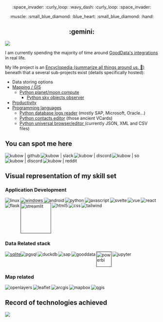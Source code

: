 <p align="center">
	:space_invader: :curly_loop: :wavy_dash: :curly_loop: :space_invader:
</p>
<p align="center">
	:muscle: :small_blue_diamond: :blue_heart: :small_blue_diamond: :hand:
</p>
<h2 align="center">
	:gemini:
</h2>

![](https://komarev.com/ghpvc/?username=kubow&color=yellow)

I am currently spending the majority of time around [GoodData's integrations](https://github.com/kubow?tab=repositories&q=gooddata&type=&language=&sort=) in real life.

My life project is an [Encyclopedia (summarize all things around us. :sunrise:)](https://github.com/kubow/h808e) beneath that a several sub-projects exist (details specifically hosted):

- Data storing options
- [Mapping / GIS](https://github.com/kubow/map-model)
  - [Python planet/moon compute](https://github.com/kubow/PlanetarySystemObserver)
    - [Python sky objects observer](https://github.com/elkomod/AstroSmrk)
- [Productivity](https://github.com/kubow/Productivity)
- [Programming languages](https://github.com/kubow/prg-concepts)
  - [Python database logs reader](https://github.com/kubow/Sybase_Collector) (mostly SAP, Microsoft, Oracle...)
  - [Python contacts editor](https://github.com/kubow/vcf_editor) (those ancient VCards)
  - [Python universal browser/editor ](https://github.com/kubow/JSONXML_editor) (currently JSON, XML and CSV files)

## You can spot me here

<div style="display: flex;flex-wrap: wrap;width: 100%;">
	<a href="https://github.com/kubow" target="_blank">
		<img align="left" alt="kubow | github" src="https://www.vectorlogo.zone/logos/github/github-ar21.svg" />
	</a>
	<a href="https://app.slack.com/" target="_blank">
		<img align="left" alt="kubow | slack" src="https://www.vectorlogo.zone/logos/slack/slack-ar21.svg" />
	</a>
	<a href="https://discord.com/channels/@me" target="_blank">
		<img align="left" alt="kubow | discord" src="https://www.vectorlogo.zone/logos/discord/discord-ar21.svg" />
	</a>
	<a href="https://stackoverflow.com/users/6905166/kube-kubow" target="_blank">
		<img align="left" alt="kubow | so" src="https://www.vectorlogo.zone/logos/stackoverflow/stackoverflow-ar21.svg" />
	</a>
	<a href="https://www.quora.com/profile/Kube-Kubow?q=kubow" target="_blank">
		<img align="left" alt="kubow | discord" src="https://www.vectorlogo.zone/logos/quora/quora-ar21.svg" />
	</a>
	<a href="https://www.reddit.com/user/kubowww" target="_blank">
		<img align="left" alt="kubow | reddit" src="https://www.vectorlogo.zone/logos/reddit/reddit-ar21.svg" />
	</a>
</div>

## Visual representation of my skill set

### Application Development

<div style="display: flex;flex-wrap: wrap;width: 100%;">
	<a href="" target="_blank">
		<img align="left" alt="linux" src="https://www.vectorlogo.zone/logos/linux/linux-ar21.svg" />
	</a>
	<a href="" target="_blank">
		<img align="left" alt="windows" src="https://gnss-sdr.org/assets/images/logo-windows.png" />
	</a>
	<a href="" target="_blank">
		<img align="left" alt="android" src="https://www.vectorlogo.zone/logos/android/android-ar21.svg" />
	</a>
	<a href="https://www.python.org/" target="_blank">
		<img align="left" alt="python" src="https://www.vectorlogo.zone/logos/python/python-ar21.svg" />
	</a>
	<a href="" target="_blank">
		<img align="left" alt="javascript" src="https://www.vectorlogo.zone/logos/javascript/javascript-ar21.svg" />
	</a>
	<a href="" target="_blank">
		<img align="left" alt="svelte" src="https://www.vectorlogo.zone/logos/sveltetechnology/sveltetechnology-ar21.svg" />
	</a>
	<a href="" target="_blank">
		<img align="left" alt="vue" src="https://www.vectorlogo.zone/logos/vuejs/vuejs-ar21.svg" />
	</a>
	<a href="" target="_blank">
		<img align="left" alt="react" src="https://www.vectorlogo.zone/logos/reactjs/reactjs-ar21.svg" />
	</a>
	<a href="" target="_blank">
		<img align="left" alt="flask" src="https://www.vectorlogo.zone/logos/pocoo_flask/pocoo_flask-ar21.svg" />
	</a>
	<a href="" target="_blank">
		<img align="left" alt="streamlit" width="100px" src="https://upload.vectorlogo.zone/logos/streamlitio/images/1548df31-a8e4-409b-a034-f2ddaa80670a.svg" />
	</a>
	<a href="" target="_blank">
		<img align="left" alt="html5" src="https://www.vectorlogo.zone/logos/w3_html5/w3_html5-ar21.svg" />
	</a>
	<a href="" target="_blank">
		<img align="left" alt="css" src="https://www.vectorlogo.zone/logos/w3_css/w3_css-ar21.svg" />
	</a>
	<a href="" target="_blank">
		<img align="left" alt="tailwind" src="https://www.vectorlogo.zone/logos/tailwindcss/tailwindcss-ar21.svg" />
	</a>
</div>

### Data Related stack

<div style="display: flex;flex-wrap: wrap;width: 100%;">
	<a href="" target="_blank">
		<img align="sqlite" alt="sqlite" src="https://www.vectorlogo.zone/logos/sqlite/sqlite-ar21.svg" />
	</a>
	<a href="" target="_blank">
		<img align="left" alt="pgsql" src="https://www.vectorlogo.zone/logos/postgresql/postgresql-ar21.svg" />
	</a>
	<a href="" target="_blank">
		<img align="left" alt="duckdb" src="https://docs.lakefs.io/assets/img/logos/duckdb.png" />
	</a>
	<a href="" target="_blank">
		<img align="left" alt="sap" src="https://www.vectorlogo.zone/logos/sap/sap-ar21.svg" />
	</a>
	<a href="" target="_blank">
		<img align="left" alt="gooddata" src="https://www.gooddata.com/img/generic/logo-gd-b.svg" />
	</a>
	<a href="" target="_blank">
		<img align="left" alt="powerbi" width="50px" src="https://wearemercury.com/wp-content/uploads/2021/10/1200px-New_Power_BI_Logo.svg-150x150.png" />
	</a>
	<a href="" target="_blank">
		<img align="left" alt="jupyter" src="https://www.vectorlogo.zone/logos/jupyter/jupyter-ar21.svg" />
	</a>
	<a href="" target="_blank">
		<img align="left" alt="" src=https://www.prodocast.com/media/uploads/icons/Power%20BI/Power_BI_logo.png" />
	</a>
</div>

### Map related

<div style="display: flex;flex-wrap: wrap;width: 100%;">
	<a href="" target="_blank">
		<img align="left" alt="openlayers" src="https://upload.wikimedia.org/wikipedia/commons/thumb/6/67/OpenLayers_logo.svg/100px-OpenLayers_logo.svg.png" />
	</a>
	<a href="" target="_blank">
		<img align="left" alt="leaflet" src="https://www.victoryinfotech.com/wp-content/uploads/2021/08/Leaflet-js-services-in-victory-infotech.png" />
	</a>
	<a href="" target="_blank">
		<img align="left" alt="arcgis" src="https://www.arcgis.com/about/graphics/logo-arcgis.png" />
	</a>
	<a href="" target="_blank">
		<img align="left" alt="mapbox" src="https://www.vectorlogo.zone/logos/mapbox/mapbox-ar21.svg" />
	</a>
	<a href="" target="_blank">
		<img align="left" alt="qgis" src="https://www.vectorlogo.zone/logos/qgis/qgis-ar21.svg" />
	</a>
</div>

## Record of technologies achieved

[![](https://mermaid.ink/img/pako:eNp1UmFr2zAQ_SuHvywBBZJsTVd_c5esLSNbRsrKwF9U6RyLypKRzmtF6X_fuXG6pDBhbHG-9-69u3vOlNeY5dlOOqLSAR8yZBG-dfevL__4IQI-tRgMOoX7FC0Jv_rQSAJYLifr9eQ3n_2_iIqMd7BVR4DLzlht3A44lB6sb1EbCfuTq5mA6WzCz3w6_ShgPkt71Mr9McG7Bh1JC19qbEykkP6HOxtgtyhV3RdbS2KMJKOigE2dIl9AOv2OKo_HRAsQ8CmderlFVTtv_W6IX91sYXSddOhjRrG4NbfRWi46HsS98V0AE54PwLVRwUdfEfyoKqMQIkn1AKM7H7SA1ZNCK6BQCiMr_nVZQBv8LsimeWPO_yk9F_B54N0kqllnVMG01Fs_TpxNBcwOlq7QYWDBPEJ5LyOC8jylliKMeCR9La5MqUX-cIc6RV3A8SnfmYCLgW5bbGB5oGIXVsOojxXbFRtx6bHGgAJufr72_br4XoxPqBYCFgdl3uueimHSJh6aYZmtlVTxpp1an895SxiWiaxBXkOjeYWfe5oy60eOZZbzVWMlO0tlVroXTpUd-W1yKssraSOKrGv7RV7ubQ_Rl7_Cn-y-?type=png)](https://mermaid.live/edit#pako:eNp1UmFr2zAQ_SuHvywBBZJsTVd_c5esLSNbRsrKwF9U6RyLypKRzmtF6X_fuXG6pDBhbHG-9-69u3vOlNeY5dlOOqLSAR8yZBG-dfevL__4IQI-tRgMOoX7FC0Jv_rQSAJYLifr9eQ3n_2_iIqMd7BVR4DLzlht3A44lB6sb1EbCfuTq5mA6WzCz3w6_ShgPkt71Mr9McG7Bh1JC19qbEykkP6HOxtgtyhV3RdbS2KMJKOigE2dIl9AOv2OKo_HRAsQ8CmderlFVTtv_W6IX91sYXSddOhjRrG4NbfRWi46HsS98V0AE54PwLVRwUdfEfyoKqMQIkn1AKM7H7SA1ZNCK6BQCiMr_nVZQBv8LsimeWPO_yk9F_B54N0kqllnVMG01Fs_TpxNBcwOlq7QYWDBPEJ5LyOC8jylliKMeCR9La5MqUX-cIc6RV3A8SnfmYCLgW5bbGB5oGIXVsOojxXbFRtx6bHGgAJufr72_br4XoxPqBYCFgdl3uueimHSJh6aYZmtlVTxpp1an895SxiWiaxBXkOjeYWfe5oy60eOZZbzVWMlO0tlVroXTpUd-W1yKssraSOKrGv7RV7ubQ_Rl7_Cn-y-)

<!---
kubow/kubow is a "special" repository because its `README.md` (this file) appears on your GitHub profile.
You can click the Preview link to take a look at your changes.
--->
